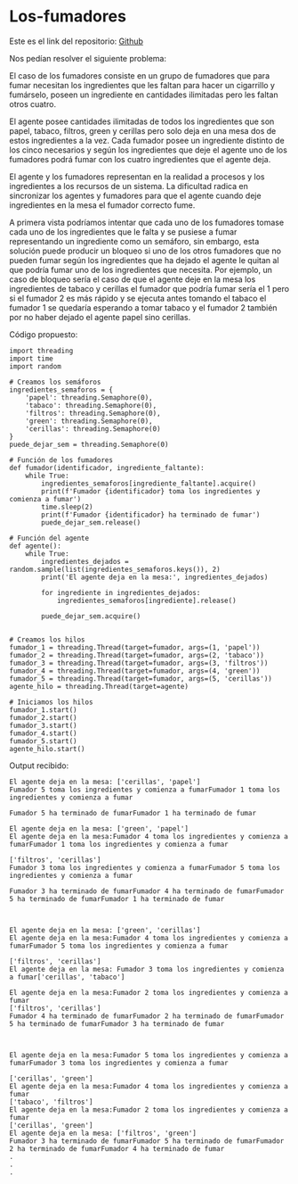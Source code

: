 # Los-fumadores

Este es el link del repositorio: [Github](https://github.com/alexlomu/Los-fumadores)

Nos pedían resolver el siguiente problema:

El caso de los fumadores consiste en un grupo de fumadores que para fumar necesitan los ingredientes que les faltan para hacer un cigarrillo y fumárselo, poseen un ingrediente en cantidades ilimitadas pero les faltan otros cuatro.

El agente posee cantidades ilimitadas de todos los ingredientes que son papel, tabaco, filtros, green y cerillas pero solo deja en una mesa dos de estos ingredientes a la vez. Cada fumador posee un ingrediente distinto de los cinco necesarios y según los ingredientes que deje el agente uno de los fumadores podrá fumar con los cuatro ingredientes que el agente deja.

El agente y los fumadores representan en la realidad a procesos y los ingredientes a los recursos de un sistema. La dificultad radica en sincronizar los agentes y fumadores para que el agente cuando deje ingredientes en la mesa el fumador correcto fume.

A primera vista podríamos intentar que cada uno de los fumadores tomase cada uno de los ingredientes que le falta y se pusiese a fumar representando un ingrediente como un semáforo, sin embargo, esta solución puede producir un bloqueo si uno de los otros fumadores que no pueden fumar según los ingredientes que ha dejado el agente le quitan al que podría fumar uno de los ingredientes que necesita. Por ejemplo, un caso de bloqueo sería el caso de que el agente deje en la mesa los ingredientes de tabaco y cerillas el fumador que podría fumar sería el 1 pero si el fumador 2 es más rápido y se ejecuta antes tomando el tabaco el fumador 1 se quedaría esperando a tomar tabaco y el fumador 2 también por no haber dejado el agente papel sino cerillas.

Código propuesto:

    import threading
    import time
    import random

    # Creamos los semáforos
    ingredientes_semaforos = {
        'papel': threading.Semaphore(0),
        'tabaco': threading.Semaphore(0),
        'filtros': threading.Semaphore(0),
        'green': threading.Semaphore(0),
        'cerillas': threading.Semaphore(0)
    }
    puede_dejar_sem = threading.Semaphore(0)

    # Función de los fumadores
    def fumador(identificador, ingrediente_faltante):
        while True:
            ingredientes_semaforos[ingrediente_faltante].acquire()  
            print(f'Fumador {identificador} toma los ingredientes y comienza a fumar')
            time.sleep(2)  
            print(f'Fumador {identificador} ha terminado de fumar')
            puede_dejar_sem.release()  

    # Función del agente
    def agente():
        while True:
            ingredientes_dejados = random.sample(list(ingredientes_semaforos.keys()), 2)
            print('El agente deja en la mesa:', ingredientes_dejados)

            for ingrediente in ingredientes_dejados:
                ingredientes_semaforos[ingrediente].release()

            puede_dejar_sem.acquire()


    # Creamos los hilos
    fumador_1 = threading.Thread(target=fumador, args=(1, 'papel'))
    fumador_2 = threading.Thread(target=fumador, args=(2, 'tabaco'))
    fumador_3 = threading.Thread(target=fumador, args=(3, 'filtros'))
    fumador_4 = threading.Thread(target=fumador, args=(4, 'green'))
    fumador_5 = threading.Thread(target=fumador, args=(5, 'cerillas'))
    agente_hilo = threading.Thread(target=agente)

    # Iniciamos los hilos
    fumador_1.start()
    fumador_2.start()
    fumador_3.start()
    fumador_4.start()
    fumador_5.start()
    agente_hilo.start()
    
 Output recibido:
 
    El agente deja en la mesa: ['cerillas', 'papel']
    Fumador 5 toma los ingredientes y comienza a fumarFumador 1 toma los ingredientes y comienza a fumar

    Fumador 5 ha terminado de fumarFumador 1 ha terminado de fumar

    El agente deja en la mesa: ['green', 'papel']
    El agente deja en la mesa:Fumador 4 toma los ingredientes y comienza a fumarFumador 1 toma los ingredientes y comienza a fumar

    ['filtros', 'cerillas']
    Fumador 3 toma los ingredientes y comienza a fumarFumador 5 toma los ingredientes y comienza a fumar

    Fumador 3 ha terminado de fumarFumador 4 ha terminado de fumarFumador 5 ha terminado de fumarFumador 1 ha terminado de fumar



    El agente deja en la mesa: ['green', 'cerillas']
    El agente deja en la mesa:Fumador 4 toma los ingredientes y comienza a fumarFumador 5 toma los ingredientes y comienza a fumar

    ['filtros', 'cerillas']
    El agente deja en la mesa: Fumador 3 toma los ingredientes y comienza a fumar['cerillas', 'tabaco']

    El agente deja en la mesa:Fumador 2 toma los ingredientes y comienza a fumar
    ['filtros', 'cerillas']
    Fumador 4 ha terminado de fumarFumador 2 ha terminado de fumarFumador 5 ha terminado de fumarFumador 3 ha terminado de fumar



    El agente deja en la mesa:Fumador 5 toma los ingredientes y comienza a fumarFumador 3 toma los ingredientes y comienza a fumar

    ['cerillas', 'green']
    El agente deja en la mesa:Fumador 4 toma los ingredientes y comienza a fumar
    ['tabaco', 'filtros']
    El agente deja en la mesa:Fumador 2 toma los ingredientes y comienza a fumar
    ['cerillas', 'green']
    El agente deja en la mesa: ['filtros', 'green']
    Fumador 3 ha terminado de fumarFumador 5 ha terminado de fumarFumador 2 ha terminado de fumarFumador 4 ha terminado de fumar
    .
    .
    .
